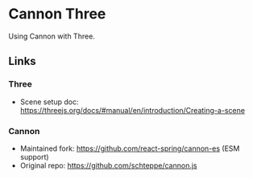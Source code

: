 # Cannon Three

Using Cannon with Three.

## Links

### Three

- Scene setup doc: https://threejs.org/docs/#manual/en/introduction/Creating-a-scene

### Cannon

- Maintained fork: https://github.com/react-spring/cannon-es (ESM support)
- Original repo: https://github.com/schteppe/cannon.js
